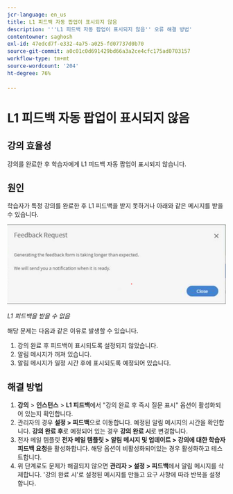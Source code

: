 ```yaml
---
jcr-language: en_us
title: L1 피드백 자동 팝업이 표시되지 않음
description: '''L1 피드백 자동 팝업이 표시되지 않음'' 오류 해결 방법'
contentowner: saghosh
exl-id: 47edcd7f-e332-4a75-a025-fd07737d0b70
source-git-commit: a0c01c0d691429bd66a3a2ce4cfc175ad0703157
workflow-type: tm+mt
source-wordcount: '204'
ht-degree: 76%

---
```


# L1 피드백 자동 팝업이 표시되지 않음

## 강의 효율성 

강의를 완료한 후 학습자에게 L1 피드백 자동 팝업이 표시되지 않습니다.

## 원인

학습자가 특정 강의를 완료한 후 L1 피드백을 받지 못하거나 아래와 같은 메시지를 받을 수 있습니다.

![](assets/l1-feedback.png)

*L1 피드백을 받을 수 없음*

해당 문제는 다음과 같은 이유로 발생할 수 있습니다.

1. 강의 완료 후 피드백이 표시되도록 설정되지 않았습니다.
1. 알림 메시지가 꺼져 있습니다.
1. 알림 메시지가 일정 시간 후에 표시되도록 예정되어 있습니다.

## 해결 방법

1. **강의** > **인스턴스** > **L1 피드백**&#x200B;에서 &quot;강의 완료 후 즉시 질문 표시&quot; 옵션이 활성화되어 있는지 확인합니다.
   <!--![](assets/l1-feedback.png)-->
1. 관리자의 경우 **설정 > 피드백**&#x200B;으로 이동합니다. 예정된 알림 메시지의 시간을 확인합니다. **강의 완료 후**&#x200B;로 예정되어 있는 경우 **강의 완료 시**&#x200B;로 변경합니다.
1. 전자 메일 템플릿 **전자 메일 템플릿 > 알림 메시지 및 업데이트 > 강의에 대한 학습자 피드백 요청**&#x200B;을 활성화합니다. 해당 옵션이 비활성화되어있는 경우 활성화하고 테스트합니다.
1. 위 단계로도 문제가 해결되지 않으면 **관리자 > 설정 > 피드백**&#x200B;에서 알림 메시지를 삭제합니다. &#39;강의 완료 시&#39;로 설정된 메시지를 만들고 요구 사항에 따라 반복을 설정합니다.
